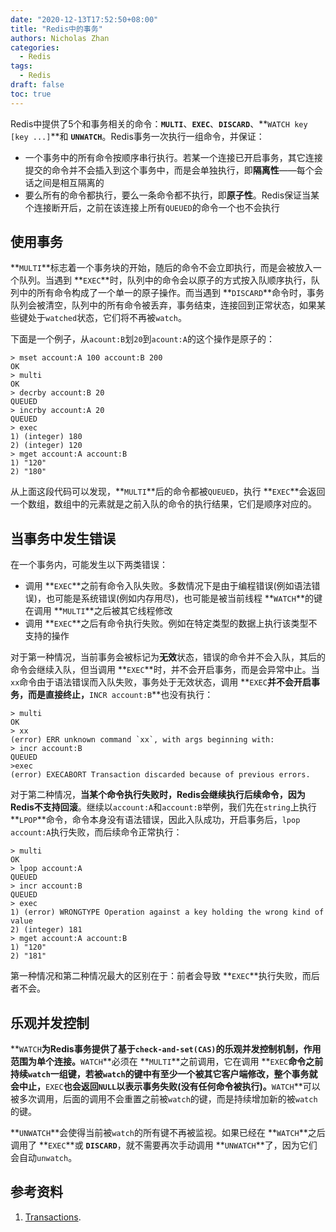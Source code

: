 ```yaml
---
date: "2020-12-13T17:52:50+08:00"
title: "Redis中的事务"
authors: Nicholas Zhan
categories:
  - Redis
tags:
  - Redis
draft: false
toc: true
---
```

Redis中提供了5个和事务相关的命令：**`MULTI`**、**`EXEC`**、**`DISCARD`**、**`WATCH key [key ...]`**和 **`UNWATCH`**。Redis事务一次执行一组命令，并保证：
* 一个事务中的所有命令按顺序串行执行。若某一个连接已开启事务，其它连接提交的命令并不会插入到这个事务中，而是会单独执行，即**隔离性**——每个会话之间是相互隔离的
* 要么所有的命令都执行，要么一条命令都不执行，即**原子性**。Redis保证当某个连接断开后，之前在该连接上所有`QUEUED`的命令一个也不会执行

## 使用事务
**`MULTI`**标志着一个事务块的开始，随后的命令不会立即执行，而是会被放入一个队列。当遇到 **`EXEC`**时，队列中的命令会以原子的方式按入队顺序执行，队列中的所有命令构成了一个单一的原子操作。而当遇到 **`DISCARD`**命令时，事务队列会被清空，队列中的所有命令被丢弃，事务结束，连接回到正常状态，如果某些键处于`watched`状态，它们将不再被`watch`。

下面是一个例子，从`acount:B`划`20`到`acount:A`的这个操作是原子的：
```Redis
> mset account:A 100 account:B 200
OK
> multi
OK
> decrby account:B 20
QUEUED
> incrby account:A 20
QUEUED
> exec
1) (integer) 180
2) (integer) 120
> mget account:A account:B
1) "120"
2) "180"
```
从上面这段代码可以发现，**`MULTI`**后的命令都被`QUEUED`，执行 **`EXEC`**会返回一个数组，数组中的元素就是之前入队的命令的执行结果，它们是顺序对应的。

## 当事务中发生错误
在一个事务内，可能发生以下两类错误：
* 调用 **`EXEC`**之前有命令入队失败。多数情况下是由于编程错误(例如语法错误)，也可能是系统错误(例如内存用尽)，也可能是被当前线程 **`WATCH`**的键在调用 **`MULTI`**之后被其它线程修改
* 调用 **`EXEC`**之后有命令执行失败。例如在特定类型的数据上执行该类型不支持的操作

对于第一种情况，当前事务会被标记为**无效**状态，错误的命令并不会入队，其后的命令会继续入队，但当调用 **`EXEC`**时，并不会开启事务，而是会异常中止。当`xx`命令由于语法错误而入队失败，事务处于无效状态，调用 **`EXEC`**并不会开启事务，而是直接终止，**`INCR account:B`**也没有执行：
```Redis
> multi
OK
> xx
(error) ERR unknown command `xx`, with args beginning with:
> incr account:B
QUEUED
>exec
(error) EXECABORT Transaction discarded because of previous errors.
```

对于第二种情况，**当某个命令执行失败时，Redis会继续执行后续命令，因为Redis不支持回滚**。继续以`account:A`和`account:B`举例，我们先在`string`上执行 **`LPOP`**命令，命令本身没有语法错误，因此入队成功，开启事务后，`lpop account:A`执行失败，而后续命令正常执行：
```Redis
> multi
OK
> lpop account:A
QUEUED
> incr account:B
QUEUED
> exec
1) (error) WRONGTYPE Operation against a key holding the wrong kind of value
2) (integer) 181
> mget account:A account:B
1) "120"
2) "181"
```

第一种情况和第二种情况最大的区别在于：前者会导致 **`EXEC`**执行失败，而后者不会。

## 乐观并发控制
**`WATCH`**为Redis事务提供了基于`check-and-set(CAS)`的乐观并发控制机制，作用范围为单个连接。**`WATCH`**必须在 **`MULTI`**之前调用，它在调用 **`EXEC`**命令之前持续`watch`一组键，若被`watch`的键中有至少一个被其它客户端修改，整个事务就会中止，**`EXEC`**也会返回`NULL`以表示事务失败(没有任何命令被执行)。**`WATCH`**可以被多次调用，后面的调用不会重置之前被`watch`的键，而是持续增加新的被`watch`的键。

**`UNWATCH`**会使得当前被`watch`的所有键不再被监视。如果已经在 **`WATCH`**之后调用了 **`EXEC`**或 **`DISCARD`**，就不需要再次手动调用 **`UNWATCH`**了，因为它们会自动`unwatch`。

## 参考资料
1. [Transactions](https://redis.io/topics/transactions).
